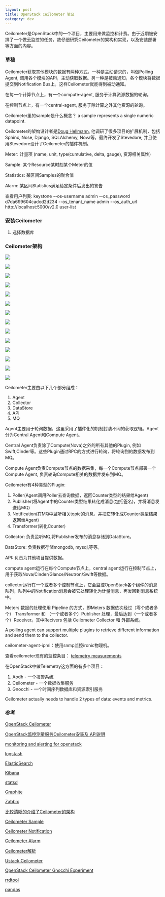 ```yaml
---
layout: post
title: OpenStack Ceilometer 笔记
category: dev 
---
```


Ceilometer是OpenStack中的一个项目，主要用来做监控和计费。由于近期被安排了一个做云监控的任务，故仔细研究Ceilometer的架构和实现，以及安装部署等方面的内容。

### 草稿
Ceilometer获取其他模块的数据有两种方式，一种是主动请求的，叫做Polling Agent, 调用各个模块的API，主动获取数据。另一种是被动通知，各个模块将数据提交到Notification Bus上，这样Ceilometer就能得到被动通知。

在每一个计算节点上，有一个compute-agent, 服务于计算资源数据的轮询。

在控制节点上，有一个central-agent, 服务于除计算之外其他资源的轮询。

Ceilometer里的sample是什么概念？ a sample represents a single numeric datapoint.

Ceilometer的架构设计者是[Doug Hellmann](http://doughellmann.com/), 他调研了很多项目的扩展机制，包括Sphinx, Nose, Django, SQLAlchemy, Nova等，最终开发了Stevedore, 并且使用Stevedore设计了Ceilometer的插件机制。

Meter: 计量项 (name, unit, type(cumulative, delta, gauge), 资源相关属性)

Sample: 某个Resource某时刻某个Meter的值

Statistics: 某区间Samples的聚合值

Alarm: 某区间Statistics满足给定条件后发出的警告

查看用户列表: keystone --os-username admin --os_password d7da699604cadcd2d234  --os_tenant_name admin --os_auth_url http://localhost:5000/v2.0 user-list



### 安装Ceilometer
1. 选择数据库

### Ceilometer架构
![](/assets/ceilometer_arch.png)

![](/assets/ceilometer_arch1.jpg)

![](/assets/ceilometer_arch2.jpg)

![](/assets/ceilometer_arch3.jpg)

![](/assets/ceilometer_arch4.jpg)

![](/assets/ceilometer_arch5.jpg)

![](/assets/ceilometer_arch6.png)

![](/assets/ceilometer_flow.jpg)

![](/assets/ceilometer_pub.jpg)

![](/assets/ceilometer_dispatcher.jpg)

![](/assets/ceilometer_api.jpg)

![](/assets/ceilometer_alarm.jpg)

![](/assets/ceilometer_publisher.png)

![](/assets/ceilometer-agent.png)

Ceilometer主要由以下几个部分组成：
1. Agent
2. Collector
3. DataStore
4. API
5. MQ

Agent主要用于轮询数据，这里采用了插件化的机制封装不同的获取逻辑。Agent分为Central Agent和Compute Agent。

Central Agent负责除了Compute(Nova)之外的所有其他的Plugin, 例如Swift,Cinder等。这些Plugin通过RPC的方式进行轮询，将轮询到的数据发布到MQ。

Compute Agent负责Compute节点的数据采集，每一个Compute节点部署一个Compute Agent, 负责轮询Compute相关的数据并发布到MQ。

Ceilometer有4种类型的Plugin:
1. Poller(Agent调用Poller去查询数据，返回Counter类型的结果给Agent)
2. Publisher(将Agent中的Counter类型结果转化成消息(包括签名)，并将消息发送给MQ)
3. Notification(在MQ中监听相关topic的消息，并把它转化成Counter类型结果返回给Agent)
4. Transformer(转化Counter)

Collector: 负责监听MQ,将Publisher发布的消息存储到DataStore。

DataStore: 负责数据存储mongodb, mysql,等等。

API: 负责为其他项目提供数据。

compute agent运行在每个Compute节点上，central agent运行在控制节点上，用于获取Nova/Cinder/Glance/Neutron/Swift等数据。

collector运行在一个或者多个控制节点上，它会监控OpenStack各个组件的消息队列，队列中的Notification消息会被它处理转化为计量消息，再发回到消息系统中。


Meters 数据的处理使用 Pipeline 的方式，即Meters 数据依次经过（零个或者多个） Transformer 和 （一个或者多个）Publisher 处理，最后达到（一个或者多个）Receiver。其中Recivers 包括 Ceilometer Collector 和 外部系统。

A polling agent can support multiple plugins to retrieve different information and send them to the collector.

ceilometer-agent-ipmi：使用snmp监控ironic物理机。

查看ceilometer现有的监控条目： [telemetry measurements](http://docs.openstack.org/admin-guide-cloud/telemetry-measurements.html)

在OpenStack中做Telemetry这方面的有多个项目：
1. Aodh - 一个报警系统
2. Ceilometer - 一个数据收集服务
3. Gnocchi - 一个时间序列数据库和资源索引服务

Ceilometer actually needs to handle 2 types of data: events and metrics.

### 参考
[OpenStack Ceilometer](http://docs.openstack.org/developer/ceilometer/overview.html)

[OpenStack监控测量服务Ceilometer安装及 API说明](http://www.aboutyun.com/thread-6632-1-1.html)

[monitoring and alerting for openstack](https://www.subbu.org/blog/2013/10/monitoring-and-alerting-for-openstack)

[logstash](logstash.net)

[ElasticSearch](www.elasticsearch.org)

[Kibana](http://www.elasticsearch.org/overview/kibana/)

[statsd](https://github.com/etsy/statsd/)

[Graphite](http://graphite.wikidot.com/)

[Zabbix](http://www.zabbix.com/)

[比较清晰的介绍了Ceilometer的架构](http://www.cnblogs.com/sammyliu/p/4383289.html)

[Ceilometer Sample](http://blog.csdn.net/hhp_hhp/article/details/48531953)

[Ceilometer Notification](http://blog.csdn.net/hhp_hhp/article/details/48448701)

[Ceilometer Alarm](http://blog.csdn.net/hhp_hhp/article/details/48630039)

[Ceilometer解析](http://blog.csdn.net/panfengyun12345/article/details/39314093)

[Ustack Ceilometer](https://www.ustack.com/blog/ceilometer/)

[OpenStack Ceilometer Gnocchi Experiment](https://julien.danjou.info/blog/2014/openstack-ceilometer-the-gnocchi-experiment)

[rrdtool](http://oss.oetiker.ch/rrdtool/)

[pandas](http://pandas.pydata.org/)
